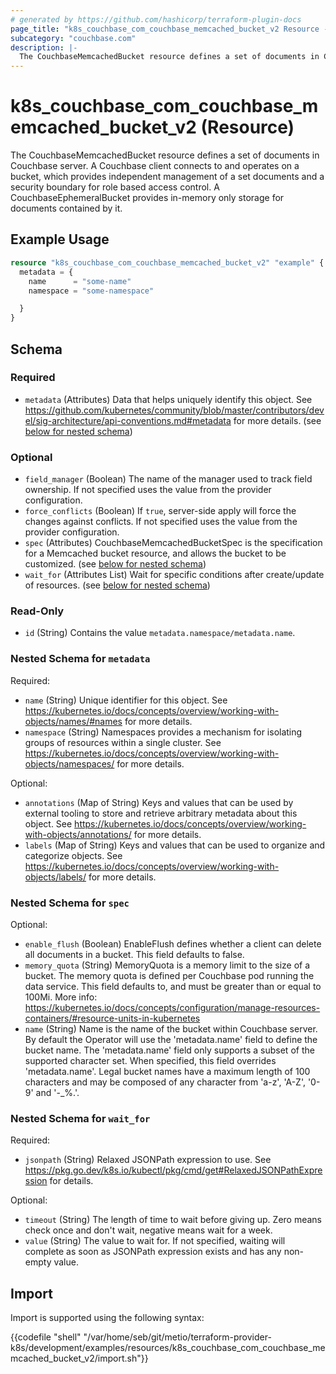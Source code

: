 ```yaml
---
# generated by https://github.com/hashicorp/terraform-plugin-docs
page_title: "k8s_couchbase_com_couchbase_memcached_bucket_v2 Resource - terraform-provider-k8s"
subcategory: "couchbase.com"
description: |-
  The CouchbaseMemcachedBucket resource defines a set of documents in Couchbase server. A Couchbase client connects to and operates on a bucket, which provides independent management of a set documents and a security boundary for role based access control. A CouchbaseEphemeralBucket provides in-memory only storage for documents contained by it.
---
```


# k8s_couchbase_com_couchbase_memcached_bucket_v2 (Resource)

The CouchbaseMemcachedBucket resource defines a set of documents in Couchbase server. A Couchbase client connects to and operates on a bucket, which provides independent management of a set documents and a security boundary for role based access control. A CouchbaseEphemeralBucket provides in-memory only storage for documents contained by it.

## Example Usage

```terraform
resource "k8s_couchbase_com_couchbase_memcached_bucket_v2" "example" {
  metadata = {
    name      = "some-name"
    namespace = "some-namespace"

  }
}
```

<!-- schema generated by tfplugindocs -->
## Schema

### Required

- `metadata` (Attributes) Data that helps uniquely identify this object. See https://github.com/kubernetes/community/blob/master/contributors/devel/sig-architecture/api-conventions.md#metadata for more details. (see [below for nested schema](#nestedatt--metadata))

### Optional

- `field_manager` (Boolean) The name of the manager used to track field ownership. If not specified uses the value from the provider configuration.
- `force_conflicts` (Boolean) If `true`, server-side apply will force the changes against conflicts. If not specified uses the value from the provider configuration.
- `spec` (Attributes) CouchbaseMemcachedBucketSpec is the specification for a Memcached bucket resource, and allows the bucket to be customized. (see [below for nested schema](#nestedatt--spec))
- `wait_for` (Attributes List) Wait for specific conditions after create/update of resources. (see [below for nested schema](#nestedatt--wait_for))

### Read-Only

- `id` (String) Contains the value `metadata.namespace/metadata.name`.

<a id="nestedatt--metadata"></a>
### Nested Schema for `metadata`

Required:

- `name` (String) Unique identifier for this object. See https://kubernetes.io/docs/concepts/overview/working-with-objects/names/#names for more details.
- `namespace` (String) Namespaces provides a mechanism for isolating groups of resources within a single cluster. See https://kubernetes.io/docs/concepts/overview/working-with-objects/namespaces/ for more details.

Optional:

- `annotations` (Map of String) Keys and values that can be used by external tooling to store and retrieve arbitrary metadata about this object. See https://kubernetes.io/docs/concepts/overview/working-with-objects/annotations/ for more details.
- `labels` (Map of String) Keys and values that can be used to organize and categorize objects. See https://kubernetes.io/docs/concepts/overview/working-with-objects/labels/ for more details.


<a id="nestedatt--spec"></a>
### Nested Schema for `spec`

Optional:

- `enable_flush` (Boolean) EnableFlush defines whether a client can delete all documents in a bucket. This field defaults to false.
- `memory_quota` (String) MemoryQuota is a memory limit to the size of a bucket. The memory quota is defined per Couchbase pod running the data service.  This field defaults to, and must be greater than or equal to 100Mi.  More info: https://kubernetes.io/docs/concepts/configuration/manage-resources-containers/#resource-units-in-kubernetes
- `name` (String) Name is the name of the bucket within Couchbase server.  By default the Operator will use the 'metadata.name' field to define the bucket name.  The 'metadata.name' field only supports a subset of the supported character set.  When specified, this field overrides 'metadata.name'.  Legal bucket names have a maximum length of 100 characters and may be composed of any character from 'a-z', 'A-Z', '0-9' and '-_%.'.


<a id="nestedatt--wait_for"></a>
### Nested Schema for `wait_for`

Required:

- `jsonpath` (String) Relaxed JSONPath expression to use. See https://pkg.go.dev/k8s.io/kubectl/pkg/cmd/get#RelaxedJSONPathExpression for details.

Optional:

- `timeout` (String) The length of time to wait before giving up. Zero means check once and don't wait, negative means wait for a week.
- `value` (String) The value to wait for. If not specified, waiting will complete as soon as JSONPath expression exists and has any non-empty value.

## Import

Import is supported using the following syntax:

{{codefile "shell" "/var/home/seb/git/metio/terraform-provider-k8s/development/examples/resources/k8s_couchbase_com_couchbase_memcached_bucket_v2/import.sh"}}
